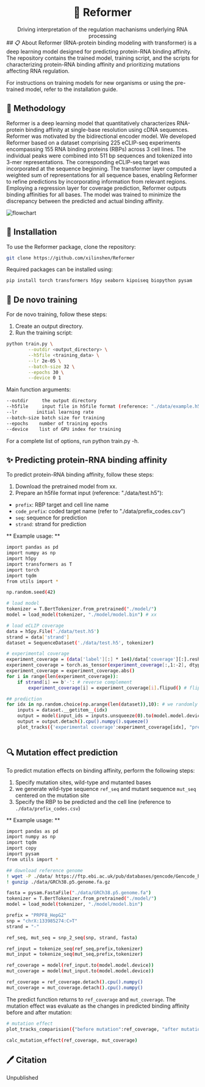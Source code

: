 <div align="center">
<h1>🧬 Reformer</h1>
Driving interpretation of the regulation machanisms underlying RNA processing
</div>
## 📋 About <a name="about"></a>
Reformer (RNA-protein binding modeling with transformer) is a deep learning model designed for predicting protein-RNA binding affinity. The repository contains the trained model, training script, and the scripts for characterizing protein-RNA binding affinity and prioritizing mutations affecting RNA regulation.

For instructions on training models for new organisms or using the pre-trained model, refer to the installation guide.

## 🔗 Methodology <a name="methodology"></a>
Reformer is a deep learning model that quantitatively characterizes RNA-protein binding affinity at single-base resolution using cDNA sequences. Reformer was motivated by the bidirectional encoder model. We developed Reformer based on a dataset comprising 225 eCLIP-seq experiments encompassing 155 RNA binding proteins (RBPs) across 3 cell lines. The individual peaks were combined into 511 bp sequences and tokenized into 3-mer representations. The corresponding eCLIP-seq target was incorporated at the sequence beginning. The transformer layer computed a weighted sum of representations for all sequence bases, enabling Reformer to refine predictions by incorporating information from relevant regions. Employing a regression layer for coverage prediction, Reformer outputs binding affinities for all bases. The model was trained to minimize the discrepancy between the predicted and actual binding affinity.

![flowchart](figure/flowchart.png)

## 📖 Installation <a name="Installation"></a>
To use the Reformer package, clone the repository:
```bash
git clone https://github.com/xilinshen/Reformer
```

Required packages can be installed using:
```bash
pip install torch transformers h5py seaborn kipoiseq biopython pysam
```

## 🌸 De novo training <a name="De novo training"></a>
For de novo training, follow these steps:
1. Create an output directory.
2. Run the training script:
```bash
python train.py \
        --outdir <output_directory> \
        --h5file <training_data> \
        --lr 2e-05 \
        --batch-size 32 \
        --epochs 30 \
        --device 0 1
```

Main function arguments:
```bash
--outdir     the output directory
--h5file     input file in h5file format (reference: "./data/example.h5") 
--lr       initial learning rate
--batch-size batch size for training
--epochs    number of training epochs
--device    list of GPU index for training
```
For a complete list of options, run python train.py -h.

## ✨ Predicting protein-RNA binding affinity <a name="Predicting protein-RNA binding affinity"></a>
To predict protein-RNA binding affinity, follow these steps:
1. Download the pretrained model from xx.
2. Prepare an h5file format input (reference: "./data/test.h5"):
 - `prefix`: RBP target and cell line name
 - `code_prefix`: coded target name (refer to "./data/prefix_codes.csv")
 - `seq`: sequence for prediction
 - `strand`: strand for prediction

** Example usage: **
```bash
import pandas as pd
import numpy as np
import h5py
import transformers as T
import torch
import tqdm
from utils import *

np.random.seed(42)

# load model
tokenizer = T.BertTokenizer.from_pretrained("./model/") 
model = load_model(tokenizer, "./model/model.bin") # xx

# load eCLIP coverage
data = h5py.File('./data/test.h5')
strand = data['strand']
dataset = SequenceDataset('./data/test.h5', tokenizer)

# experimental coverage
experiment_coverage = (data['label'][:] * 1e4)/data['coverage'][:].reshape(-1,1) # cpm normalization
experiment_coverage = torch.as_tensor(experiment_coverage[:,1:-2], dtype=torch.float32) # we drop the edge base
experiment_coverage = experiment_coverage.abs()
for i in range(len(experiment_coverage)): 
    if strand[i] == b'-': # reverse complement
        experiment_coverage[i] = experiment_coverage[i].flipud() # flip up-to-down

## prediction
for idx in np.random.choice(np.arange(len(dataset)),10): # we randomly chose 10 data for display
    inputs = dataset.__getitem__(idx)
    output = model(input_ids = inputs.unsqueeze(0).to(model.model.device))
    output = output.detach().cpu().numpy().squeeze()
    plot_tracks({'experimental coverage':experiment_coverage[idx], "prediction":output})
    
```

## 🔍 Mutation effect prediction <a name="Mutation effect prediction"></a>
To predict mutation effects on binding affinity, perform the following steps:
1. Specify mutation sites, wild-type and mutanted bases
2. we generate wild-type sequence `ref_seq` and mutant sequence `mut_seq` centered on the mutation site
3. Specify the RBP to be predicted and the cell line (reference to `./data/prefix_codes.csv`)

** Example usage: **

```bash
import pandas as pd
import numpy as np
import tqdm
import copy
import pysam
from utils import *

## download reference genome
! wget -P ./data/ https://ftp.ebi.ac.uk/pub/databases/gencode/Gencode_human/release_24/GRCh38.p5.genome.fa.gz
! gunzip ./data/GRCh38.p5.genome.fa.gz

fasta = pysam.FastaFile("./data/GRCh38.p5.genome.fa")
tokenizer = T.BertTokenizer.from_pretrained("./model/")
model = load_model(tokenizer, "./model/model.bin")

prefix = "PRPF8_HepG2"
snp = "chrX:133985274:C>T"
strand = "-"

ref_seq, mut_seq = snp_2_seq(snp, strand, fasta)

ref_input = tokenize_seq(ref_seq,prefix,tokenizer)
mut_input = tokenize_seq(mut_seq,prefix,tokenizer)

ref_coverage = model(ref_input.to(model.model.device))
mut_coverage = model(mut_input.to(model.model.device))

ref_coverage = ref_coverage.detach().cpu().numpy()
mut_coverage = mut_coverage.detach().cpu().numpy()
```
The predict function returns to `ref_coverage` and `mut_coverage`. The mutation effect was evaluate as the changes in predicted binding affinity before and after mutation:
```bash
# mutation effect
plot_tracks_comparision({"before mutation":ref_coverage, "after mutation":mut_coverage})

calc_mutation_effect(ref_coverage, mut_coverage)
```

## 🖊️ Citation <a name="citation"></a>
Unpublished
